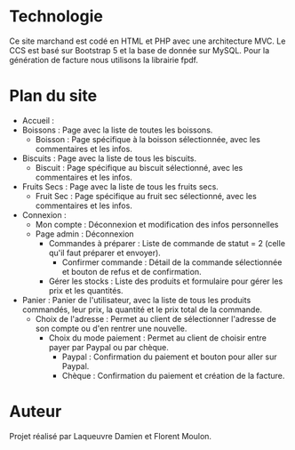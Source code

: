 # Technologie

Ce site marchand est codé en HTML et PHP avec une architecture MVC. Le CCS est basé sur Bootstrap 5 et la base de donnée sur MySQL. Pour la génération de facture nous utilisons la librairie fpdf.


# Plan du site

- Accueil :
- Boissons : Page avec la liste de toutes les boissons.
    - Boisson : Page spécifique à la boisson sélectionnée, avec les commentaires et les infos.
- Biscuits : Page avec la liste de tous les biscuits.
    - Biscuit : Page spécifique au biscuit sélectionné, avec les commentaires et les infos.
- Fruits Secs : Page avec la liste de tous les fruits secs.
    - Fruit Sec : Page spécifique au fruit sec sélectionné, avec les commentaires et les infos.
- Connexion : 
    - Mon compte : Déconnexion et modification des infos personnelles
    - Page admin : Déconnexion
        - Commandes à préparer : Liste de commande de statut = 2 (celle qu'il faut préparer et envoyer).
            - Confirmer commande : Détail de la commande sélectionnée et bouton de refus et de confirmation.
        - Gérer les stocks : Liste des produits et formulaire pour gérer les prix et les quantités.
- Panier : Panier de l'utilisateur,  avec la liste  de tous les produits commandés, leur prix, la quantité et le prix total de la commande.
    - Choix de l'adresse : Permet au client de sélectionner l'adresse de son compte ou d'en rentrer une nouvelle.
        - Choix du mode paiement : Permet au client de choisir entre payer par Paypal ou par chèque.
            - Paypal : Confirmation du paiement et bouton pour aller sur Paypal.
            - Chèque : Confirmation du paiement et création de la facture.


# Auteur

Projet réalisé par Laqueuvre Damien et Florent Moulon.
